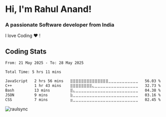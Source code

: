 <h1> Hi, I'm Rahul Anand!</h1>
<h3 align="left">A passionate Software developer from India</h3>

I love Coding ❤ !

<h2>Coding Stats</h2>

<!--START_SECTION:waka-->

```txt
From: 21 May 2025 - To: 28 May 2025

Total Time: 5 hrs 11 mins

JavaScript   2 hrs 56 mins   ⣿⣿⣿⣿⣿⣿⣿⣿⣿⣿⣿⣿⣿⣿⣀⣀⣀⣀⣀⣀⣀⣀⣀⣀⣀   56.03 %
C++          1 hr 43 mins    ⣿⣿⣿⣿⣿⣿⣿⣿⣄⣀⣀⣀⣀⣀⣀⣀⣀⣀⣀⣀⣀⣀⣀⣀⣀   32.73 %
Bash         13 mins         ⣿⣄⣀⣀⣀⣀⣀⣀⣀⣀⣀⣀⣀⣀⣀⣀⣀⣀⣀⣀⣀⣀⣀⣀⣀   04.38 %
JSON         9 mins          ⣷⣀⣀⣀⣀⣀⣀⣀⣀⣀⣀⣀⣀⣀⣀⣀⣀⣀⣀⣀⣀⣀⣀⣀⣀   03.16 %
CSS          7 mins          ⣶⣀⣀⣀⣀⣀⣀⣀⣀⣀⣀⣀⣀⣀⣀⣀⣀⣀⣀⣀⣀⣀⣀⣀⣀   02.45 %
```

<!--END_SECTION:waka-->



<!-- GitHub stats from https://github.com/anuraghazra/github-readme-stats
#### Github Stats
![](https://github-readme-stats.vercel.app/api?username=rahul00154&theme=radical&hide_border=false&include_all_commits=true&count_private=true)<br/>

-->
<p><img align="center" src="https://github-readme-stats.vercel.app/api/top-langs?username=raulsync&show_icons=true&locale=en&layout=compact" alt="raulsync" /></p>


